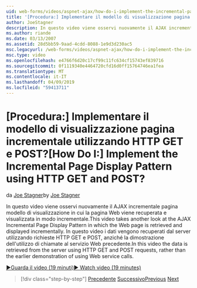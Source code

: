 ```yaml
---
uid: web-forms/videos/aspnet-ajax/how-do-i-implement-the-incremental-page-display-pattern-using-http-get-and-post
title: '[Procedura:] Implementare il modello di visualizzazione pagina incrementale utilizzando HTTP GET e POST? | Microsoft Docs'
author: JoeStagner
description: In questo video viene osservi nuovamente il AJAX incrementale pagina modello di visualizzazione in cui la pagina Web viene recuperata e visualizzata in modo incrementale. In questo video di...
ms.author: riande
ms.date: 03/13/2007
ms.assetid: 28d5bb59-9aad-4cdd-8088-1e9d3d230ac5
msc.legacyurl: /web-forms/videos/aspnet-ajax/how-do-i-implement-the-incremental-page-display-pattern-using-http-get-and-post
msc.type: video
ms.openlocfilehash: e4766f6d20c17cf99c11fc634cf15743ef839716
ms.sourcegitcommit: 0f1119340e4464720cfd16d0ff15764746ea1fea
ms.translationtype: MT
ms.contentlocale: it-IT
ms.lasthandoff: 04/09/2019
ms.locfileid: "59413711"
---
```

# <a name="how-do-i-implement-the-incremental-page-display-pattern-using-http-get-and-post"></a><span data-ttu-id="f6742-105">[Procedura:] Implementare il modello di visualizzazione pagina incrementale utilizzando HTTP GET e POST?</span><span class="sxs-lookup"><span data-stu-id="f6742-105">[How Do I:] Implement the Incremental Page Display Pattern using HTTP GET and POST?</span></span>

<span data-ttu-id="f6742-106">da [Joe Stagner](https://github.com/JoeStagner)</span><span class="sxs-lookup"><span data-stu-id="f6742-106">by [Joe Stagner](https://github.com/JoeStagner)</span></span>

<span data-ttu-id="f6742-107">In questo video viene osservi nuovamente il AJAX incrementale pagina modello di visualizzazione in cui la pagina Web viene recuperata e visualizzata in modo incrementale.</span><span class="sxs-lookup"><span data-stu-id="f6742-107">This video takes another look at the AJAX Incremental Page Display Pattern in which the Web page is retrieved and displayed incrementally.</span></span> <span data-ttu-id="f6742-108">In questo video i dati vengono recuperati dal server utilizzando richieste HTTP GET e POST, anziché la dimostrazione dell'utilizzo di chiamate al servizio Web precedente.</span><span class="sxs-lookup"><span data-stu-id="f6742-108">In this video the data is retrieved from the server using HTTP GET and POST requests, rather than the earlier demonstration of using Web service calls.</span></span>

[<span data-ttu-id="f6742-109">&#9654;Guarda il video (19 minuti)</span><span class="sxs-lookup"><span data-stu-id="f6742-109">&#9654; Watch video (19 minutes)</span></span>](https://channel9.msdn.com/Blogs/ASP-NET-Site-Videos/how-do-i-implement-the-incremental-page-display-pattern-using-http-get-and-post)

> [!div class="step-by-step"]
> <span data-ttu-id="f6742-110">[Precedente](how-do-i-implement-the-ajax-incremental-page-display-pattern.md)
> [Successivo](how-do-i-use-the-aspnet-ajax-updateprogress-control.md)</span><span class="sxs-lookup"><span data-stu-id="f6742-110">[Previous](how-do-i-implement-the-ajax-incremental-page-display-pattern.md)
[Next](how-do-i-use-the-aspnet-ajax-updateprogress-control.md)</span></span>
